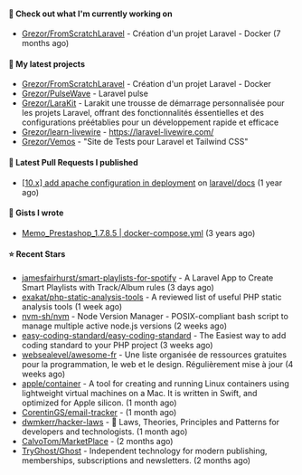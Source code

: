 #### 👷 Check out what I'm currently working on

- [Grezor/FromScratchLaravel](https://github.com/Grezor/FromScratchLaravel) - Création d&#39;un projet Laravel - Docker (7 months ago)

#### 🌱 My latest projects

- [Grezor/FromScratchLaravel](https://github.com/Grezor/FromScratchLaravel) - Création d&#39;un projet Laravel - Docker
- [Grezor/PulseWave](https://github.com/Grezor/PulseWave) - Laravel pulse
- [Grezor/LaraKit](https://github.com/Grezor/LaraKit) - Larakit une trousse de démarrage personnalisée pour les projets Laravel, offrant des fonctionnalités éssentielles et des configurations préétablies pour un développement rapide et efficace
- [Grezor/learn-livewire](https://github.com/Grezor/learn-livewire) - https://laravel-livewire.com/
- [Grezor/Vemos](https://github.com/Grezor/Vemos) - &#34;Site de Tests pour Laravel et Tailwind CSS&#34;

#### 🔨 Latest Pull Requests I published

- [[10.x] add apache configuration in deployment](https://github.com/laravel/docs/pull/9349) on [laravel/docs](https://github.com/laravel/docs) (1 year ago)

#### 📓 Gists I wrote

- [Memo_Prestashop_1.7.8.5 | docker-compose.yml](https://gist.github.com/eb78b378ed9f40780dc077b361ead337) (3 years ago)

#### ⭐ Recent Stars

- [jamesfairhurst/smart-playlists-for-spotify](https://github.com/jamesfairhurst/smart-playlists-for-spotify) - A Laravel App to Create Smart Playlists with Track/Album rules (3 days ago)
- [exakat/php-static-analysis-tools](https://github.com/exakat/php-static-analysis-tools) - A reviewed list of useful PHP static analysis tools (1 week ago)
- [nvm-sh/nvm](https://github.com/nvm-sh/nvm) - Node Version Manager - POSIX-compliant bash script to manage multiple active node.js versions (2 weeks ago)
- [easy-coding-standard/easy-coding-standard](https://github.com/easy-coding-standard/easy-coding-standard) - The Easiest way to add coding standard to your PHP project (3 weeks ago)
- [websealevel/awesome-fr](https://github.com/websealevel/awesome-fr) - Une liste organisée de ressources gratuites pour la programmation, le web et le design. Régulièrement mise à jour (4 weeks ago)
- [apple/container](https://github.com/apple/container) - A tool for creating and running Linux containers using lightweight virtual machines on a Mac. It is written in Swift, and optimized for Apple silicon.  (1 month ago)
- [CorentinGS/email-tracker](https://github.com/CorentinGS/email-tracker) -  (1 month ago)
- [dwmkerr/hacker-laws](https://github.com/dwmkerr/hacker-laws) - 🧠 Laws, Theories, Principles and Patterns for developers and technologists. (1 month ago)
- [CalvoTom/MarketPlace](https://github.com/CalvoTom/MarketPlace) -  (2 months ago)
- [TryGhost/Ghost](https://github.com/TryGhost/Ghost) - Independent technology for modern publishing, memberships, subscriptions and newsletters. (2 months ago)
